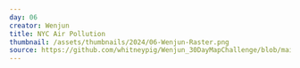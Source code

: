 ```yaml
---
day: 06
creator: Wenjun
title: NYC Air Pollution
thumbnail: /assets/thumbnails/2024/06-Wenjun-Raster.png
source: https://github.com/whitneypig/Wenjun_30DayMapChallenge/blob/main/30days_Wenjun.Rmd
---
```

